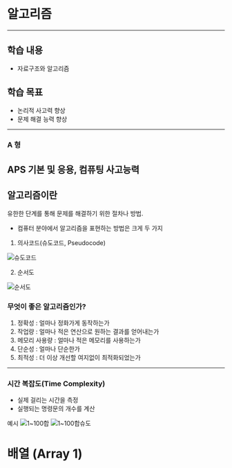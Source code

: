 # 알고리즘
---
## 학습 내용
- 자료구조와 알고리즘
## 학습 목표
- 논리적 사고력 향상
- 문제 해결 능력 향상
---
### A 형
APS 기본 및 응용, 컴퓨팅 사고능력
---
## 알고리즘이란
유한한 단계를 통해 문제를 해결하기 위한 절차나 방법.
- 컴퓨터 분야에서 알고리즘을 표현하는 방법은 크게 두 가지
1. 의사코드(슈도코드, Pseudocode)
  
![슈도코드](/슈도코드%20예.PNG)

2. 순서도
  
![순서도](/순서도.PNG)

### 무엇이 좋은 알고리즘인가?
1. 정확성 : 얼마나 정화가게 동작하는가
2. 작업량 : 얼마나 적은 연산으로 원하는 결과를 얻어내는가
3. 메모리 사용량 : 얼마나 적은 메모리를 사용하는가
4. 단순성 : 얼마나 단순한가
5. 최적성 : 더 이상 개선할 여지없이 최적화되었는가
---
### 시간 복잡도(Time Complexity)
- 실제 걸리는 시간을 측정
- 실행되는 명령문의 개수를 계산

예시
![1~100합](/1부터100까지합.PNG)
![1~100합슈도](/1부터%20100까지합%20슈도코드.PNG)
# 배열 (Array 1)
